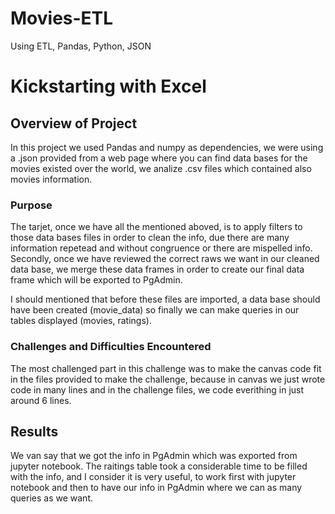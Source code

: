 # Movies-ETL
Using ETL, Pandas, Python, JSON

# Kickstarting with Excel

## Overview of Project
In this project we used Pandas and numpy as dependencies, we were using a .json provided from a web page where you can find data bases for the movies existed over the world, we analize .csv files which contained also movies information.


### Purpose

The tarjet, once we have all the mentioned aboved, is to apply filters to those data bases files in order to clean the info, due there are many information repetead and without congruence or there are mispelled info. Secondly, once we have reviewed the correct raws we want in our cleaned data base, we merge these data frames in order to create our final data frame which will be exported to PgAdmin.

I should mentioned that before these files are imported, a data base should have been created (movie_data) so finally we can make queries in our tables displayed (movies, ratings). 

### Challenges and Difficulties Encountered
The most challenged part in this challenge was to make the canvas code fit in the files provided to make the challenge, because in canvas we just wrote code in many lines and in the challenge files, we code everithing in just around 6 lines.

## Results

We van say that we got the info in PgAdmin which was exported from jupyter notebook. The raitings table took a considerable time to be filled with the info, and I consider it is very useful, to work first with jupyter notebook and then to have our info in PgAdmin where we can as many queries as we want.

